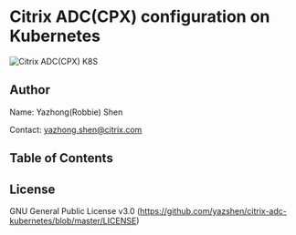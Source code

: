 # Citrix ADC(CPX) configuration on Kubernetes
![Citrix ADC(CPX) K8S](https://docs.citrix.com/en-us/advanced-concepts/media/cpx-ingress-image17a.png)

## Author
Name: Yazhong(Robbie) Shen

Contact: yazhong.shen@citrix.com

## Table of Contents


## License
GNU General Public License v3.0
(https://github.com/yazshen/citrix-adc-kubernetes/blob/master/LICENSE)
